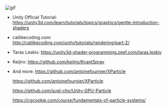 ![gif](http://i.imgur.com/NxjZcWI.gif)

- Unity Official Tutorial:
  https://unity3d.com/learn/tutorials/topics/graphics/gentle-introduction-shaders

- catlikecoding.com:
  http://catlikecoding.com/unity/tutorials/rendering/part-2/
  
- Taras Leskiv:
  https://unity3d-shader-programming.zeef.com/taras.leskiv
  
- Keijiro:
  https://github.com/keijiro/KvantSpray

- And more:
  https://github.com/antoinefournier/XParticle

  https://github.com/antoinefournier/XParticle

  https://github.com/sugi-cho/Unity-GPU-Particle

  https://cgcookie.com/course/fundamentals-of-particle-systems/

